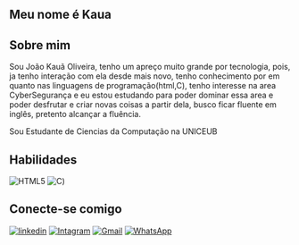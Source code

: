## Meu nome é Kaua
## Sobre mim
Sou João Kauã Oliveira, tenho um apreço muito grande por tecnologia, pois, ja tenho interação com ela desde mais novo, tenho conhecimento por em quanto nas linguagens de programação(html,C), tenho interesse na area CyberSegurança e eu estou estudando para poder dominar essa area e poder desfrutar e criar novas coisas a partir dela, busco ficar fluente em inglês, pretento alcançar a fluência.

Sou Estudante de Ciencias da Computação na UNICEUB
## Habilidades
![HTML5](https://img.shields.io/badge/HTML-000?style=for-the-badge&logo=html5&logoColor=30A3DC)
![C](https://img.shields.io/badge/C-000?style=for-the-badge&logo=c&logoColor=white))


## Conecte-se comigo
[![linkedin](https://img.shields.io/badge/linkedin-0A66C2?style=for-the-badge&logo=linkedin&logoColor=white)](https://www.linkedin.com/in/kauã-oliveira/)
[![Intagram](https://img.shields.io/badge/intagram-0A66C2?style=for-the-badge&logo=instagram)](https://www.instagram.com/_kaka_olv_/)
[![Gmail](https://img.shields.io/badge/Gmail-366?style=for-the-badge&logo=gmail&logoColor=red)](mailto:kaka.omq@gmail.com)
[![WhatsApp](https://img.shields.io/badge/WhatsApp-25D366?style=for-the-badge&logo=whatsapp&logoColor=white)](https://wa.me/DDI+DDD+5561986117726)

